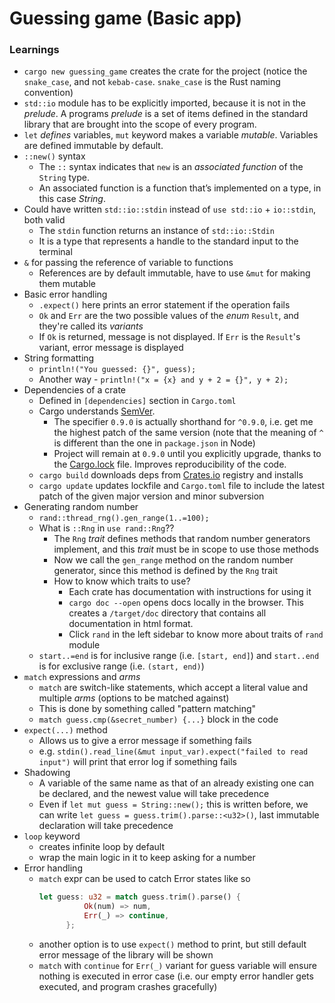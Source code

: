 # Guessing game (Basic app)

### Learnings

- `cargo new guessing_game` creates the crate for the project (notice the `snake_case`, and not `kebab-case`. `snake_case` is the Rust naming convention)
- `std::io` module has to be explicitly imported, because it is not in the _prelude_. A programs _prelude_ is a set of items defined in the standard library that are brought into the scope of every program.
- `let` _defines_ variables, `mut` keyword makes a variable _mutable_. Variables are defined immutable by default.
- `::new()` syntax
  - The `::` syntax indicates that `new` is an _associated function_ of the `String` type.
  - An associated function is a function that’s implemented on a type, in this case _String_.
- Could have written `std::io::stdin` instead of `use std::io` + `io::stdin`, both valid
  - The `stdin` function returns an instance of `std::io::Stdin`
  - It is a type that represents a handle to the standard input to the terminal
- `&` for passing the reference of variable to functions
  - References are by default immutable, have to use `&mut` for making them mutable
- Basic error handling
  - `.expect()` here prints an error statement if the operation fails
  - `Ok` and `Err` are the two possible values of the _enum_ `Result`, and they're called its _variants_
  - If `Ok` is returned, message is not displayed. If `Err` is the `Result`'s variant, error message is displayed
- String formatting
  - `println!("You guessed: {}", guess);`
  - Another way - `println!("x = {x} and y + 2 = {}", y + 2);`
- Dependencies of a crate
  - Defined in `[dependencies]` section in `Cargo.toml`
  - Cargo understands [SemVer](https://semver.org/).
    - The specifier `0.9.0` is actually shorthand for `^0.9.0`, i.e. get me the highest patch of the same version (note that the meaning of `^` is different than the one in `package.json` in Node)
    - Project will remain at `0.9.0` until you explicitly upgrade, thanks to the [Cargo.lock](./guessing_game/Cargo.lock) file. Improves reproducibility of the code.
  - `cargo build` downloads deps from [Crates.io](https://crates.io/) registry and installs
  - `cargo update` updates lockfile and `Cargo.toml` file to include the latest patch of the given major version and minor subversion
- Generating random number
  - `rand::thread_rng().gen_range(1..=100);`
  - What is `::Rng` in `use rand::Rng`??
    - The `Rng` _trait_ defines methods that random number generators implement, and this _trait_ must be in scope to use those methods
    - Now we call the `gen_range` method on the random number generator, since this method is defined by the `Rng` trait
    - How to know which traits to use?
      - Each crate has documentation with instructions for using it
      - `cargo doc --open` opens docs locally in the browser. This creates a `/target/doc` directory that contains all documentation in html format.
      - Click `rand` in the left sidebar to know more about traits of `rand` module
  - `start..=end` is for inclusive range (i.e. `[start, end]`) and `start..end` is for exclusive range (i.e. `(start, end)`)
- `match` expressions and _arms_
  - `match` are switch-like statements, which accept a literal value and multiple _arms_ (options to be matched against)
  - This is done by something called "pattern matching"
  - `match guess.cmp(&secret_number) {...}` block in the code
- `expect(...)` method
  - Allows us to give a error message if something fails
  - e.g. `stdin().read_line(&mut input_var).expect("failed to read input")` will print that error log if something fails
- Shadowing
  - A variable of the same name as that of an already existing one can be declared, and the newest value will take precedence
  - Even if `let mut guess = String::new();` this is written before, we can write `let guess = guess.trim().parse::<u32>()`, last immutable declaration will take precedence
- `loop` keyword
  - creates infinite loop by default
  - wrap the main logic in it to keep asking for a number
- Error handling
  - `match` expr can be used to catch Error states like so
    ```rust
    let guess: u32 = match guess.trim().parse() {
              Ok(num) => num,
              Err(_) => continue,
          };
    ```
  - another option is to use `expect()` method to print, but still default error message of the library will be shown
  - `match` with `continue` for `Err(_)` variant for guess variable will ensure nothing is executed in error case (i.e. our empty error handler gets executed, and program crashes gracefully)
